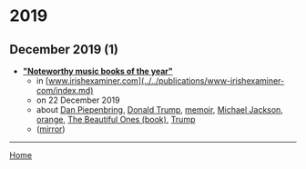 # 2019

## December 2019 (1)

 - [**"Noteworthy music books of the year"**](https://www.irishexaminer.com/breakingnews/lifestyle/noteworthy-music-books-of-the-year-971884.html)
    - in [www.irishexaminer.com](../../publications/www-irishexaminer-com/index.md)
    - on 22 December 2019
    - about [Dan Piepenbring](../../topics/dan-piepenbring/index.md), [Donald Trump](../../topics/donald-trump/index.md), [memoir](../../topics/memoir/index.md), [Michael Jackson](../../topics/michael-jackson/index.md), [orange](../../topics/orange/index.md), [The Beautiful Ones (book)](../../topics/book/the-beautiful-ones/index.md), [Trump](../../topics/trump/index.md)
    - ([mirror](https://web.archive.org/web/*/https://www.irishexaminer.com/breakingnews/lifestyle/noteworthy-music-books-of-the-year-971884.html))

----

[Home](../index.md)
